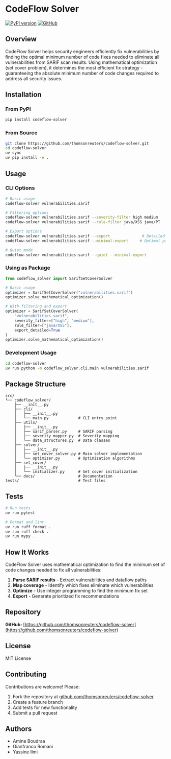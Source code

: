 # CodeFlow Solver

[![PyPI version](https://badge.fury.io/py/codeflow-solver.svg)](https://pypi.org/project/codeflow-solver/)
[![GitHub](https://img.shields.io/github/license/thomsonreuters/codeflow-solver)](https://github.com/thomsonreuters/codeflow-solver)

## Overview

CodeFlow Solver helps security engineers efficiently fix vulnerabilities by finding the optimal minimum number of code fixes needed to eliminate all vulnerabilities from SARIF scan results. Using mathematical optimization (set cover problem), it determines the most efficient fix strategy - guaranteeing the absolute minimum number of code changes required to address all security issues.

## Installation

### From PyPI

```bash
pip install codeflow-solver
```

### From Source

```bash
git clone https://github.com/thomsonreuters/codeflow-solver.git
cd codeflow-solver
uv sync
uv pip install -e .
```

## Usage

### CLI Options

```bash
# Basic usage
codeflow-solver vulnerabilities.sarif

# Filtering options
codeflow-solver vulnerabilities.sarif --severity-filter high medium
codeflow-solver vulnerabilities.sarif --rule-filter java/XSS java/PT

# Export options
codeflow-solver vulnerabilities.sarif --export              # Detailed solution with vulnerability details
codeflow-solver vulnerabilities.sarif --minimal-export     # Optimal path with fix locations only

# Quiet mode
codeflow-solver vulnerabilities.sarif --quiet --minimal-export
```

### Using as Package

```python
from codeflow_solver import SarifSetCoverSolver

# Basic usage
optimizer = SarifSetCoverSolver("vulnerabilities.sarif")
optimizer.solve_mathematical_optimization()

# With filtering and export
optimizer = SarifSetCoverSolver(
    "vulnerabilities.sarif",
    severity_filter=["high", "medium"],
    rule_filter=["java/XSS"],
    export_detailed=True
)
optimizer.solve_mathematical_optimization()
```

### Development Usage

```bash
cd codeflow-solver
uv run python -m codeflow_solver.cli.main vulnerabilities.sarif
```

## Package Structure

```
src/
└── codeflow_solver/
    ├── __init__.py
    ├── cli/
    │   ├── __init__.py
    │   └── main.py             # CLI entry point
    ├── utils/
    │   ├── __init__.py
    │   ├── sarif_parser.py     # SARIF parsing
    │   ├── severity_mapper.py  # Severity mapping
    │   └── data_structures.py  # Data classes
    ├── solver/
    │   ├── __init__.py
    │   ├── set_cover_solver.py # Main solver implementation
    │   └── optimizer.py        # Optimization algorithms
    ├── set_cover/
    │   ├── __init__.py
    │   └── initializer.py      # Set cover initialization
    └── docs/                   # Documentation
tests/                          # Test files
```

## Tests

```bash
# Run tests
uv run pytest

# Format and lint
uv run ruff format .
uv run ruff check .
uv run mypy .
```

## How It Works

CodeFlow Solver uses mathematical optimization to find the minimum set of code changes needed to fix all vulnerabilities:

1. **Parse SARIF results** - Extract vulnerabilities and dataflow paths
2. **Map coverage** - Identify which fixes eliminate which vulnerabilities
3. **Optimize** - Use integer programming to find the minimum fix set
4. **Export** - Generate prioritized fix recommendations

## Repository

**GitHub:** [https://github.com/thomsonreuters/codeflow-solver](https://github.com/thomsonreuters/codeflow-solver)

## License

MIT License

## Contributing

Contributions are welcome! Please:
1. Fork the repository at [github.com/thomsonreuters/codeflow-solver](https://github.com/thomsonreuters/codeflow-solver)
2. Create a feature branch
3. Add tests for new functionality
4. Submit a pull request

## Authors

- Amine Boudraa
- Gianfranco Romani
- Yassine Ilmi